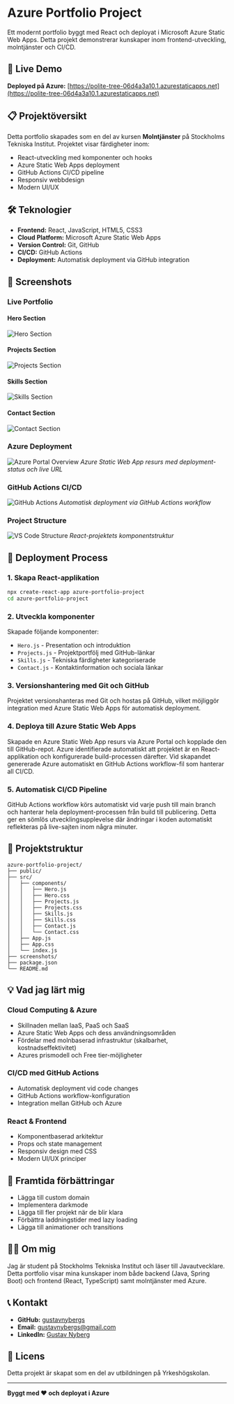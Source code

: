 # Azure Portfolio Project

Ett modernt portfolio byggt med React och deployat i Microsoft Azure Static Web Apps. Detta projekt demonstrerar kunskaper inom frontend-utveckling, molntjänster och CI/CD.

## 🔗 Live Demo

**Deployed på Azure:** [https://polite-tree-06d4a3a10.1.azurestaticapps.net](https://polite-tree-06d4a3a10.1.azurestaticapps.net)

## 📋 Projektöversikt

Detta portfolio skapades som en del av kursen **Molntjänster** på Stockholms Tekniska Institut. Projektet visar färdigheter inom:

- React-utveckling med komponenter och hooks
- Azure Static Web Apps deployment
- GitHub Actions CI/CD pipeline
- Responsiv webbdesign
- Modern UI/UX

## 🛠️ Teknologier

- **Frontend:** React, JavaScript, HTML5, CSS3
- **Cloud Platform:** Microsoft Azure Static Web Apps
- **Version Control:** Git, GitHub
- **CI/CD:** GitHub Actions
- **Deployment:** Automatisk deployment via GitHub integration

## 📸 Screenshots

### Live Portfolio

#### Hero Section
![Hero Section](screenshots/hero-section.png)

#### Projects Section
![Projects Section](screenshots/projects-section.png)

#### Skills Section
![Skills Section](screenshots/skills-section.png)

#### Contact Section
![Contact Section](screenshots/contact-section.png)

### Azure Deployment

![Azure Portal Overview](screenshots/azure-overview.png)
*Azure Static Web App resurs med deployment-status och live URL*

### GitHub Actions CI/CD

![GitHub Actions](screenshots/github-actions.png)
*Automatisk deployment via GitHub Actions workflow*

### Project Structure

![VS Code Structure](screenshots/vscode-structure.png)
*React-projektets komponentstruktur*

## 🚀 Deployment Process

### 1. Skapa React-applikation
```bash
npx create-react-app azure-portfolio-project
cd azure-portfolio-project
```

### 2. Utveckla komponenter
Skapade följande komponenter:
- `Hero.js` - Presentation och introduktion
- `Projects.js` - Projektportfölj med GitHub-länkar
- `Skills.js` - Tekniska färdigheter kategoriserade
- `Contact.js` - Kontaktinformation och sociala länkar

### 3. Versionshantering med Git och GitHub

Projektet versionshanteras med Git och hostas på GitHub, vilket möjliggör integration med Azure Static Web Apps för automatisk deployment.

### 4. Deploya till Azure Static Web Apps

Skapade en Azure Static Web App resurs via Azure Portal och kopplade den till GitHub-repot. Azure identifierade automatiskt att projektet är en React-applikation och konfigurerade build-processen därefter. Vid skapandet genererade Azure automatiskt en GitHub Actions workflow-fil som hanterar all CI/CD.

### 5. Automatisk CI/CD Pipeline

GitHub Actions workflow körs automatiskt vid varje push till main branch och hanterar hela deployment-processen från build till publicering. Detta ger en sömlös utvecklingsupplevelse där ändringar i koden automatiskt reflekteras på live-sajten inom några minuter.

## 📁 Projektstruktur

```
azure-portfolio-project/
├── public/
├── src/
│   ├── components/
│   │   ├── Hero.js
│   │   ├── Hero.css
│   │   ├── Projects.js
│   │   ├── Projects.css
│   │   ├── Skills.js
│   │   ├── Skills.css
│   │   ├── Contact.js
│   │   └── Contact.css
│   ├── App.js
│   ├── App.css
│   └── index.js
├── screenshots/
├── package.json
└── README.md
```

## 💡 Vad jag lärt mig

### Cloud Computing & Azure
- Skillnaden mellan IaaS, PaaS och SaaS
- Azure Static Web Apps och dess användningsområden
- Fördelar med molnbaserad infrastruktur (skalbarhet, kostnadseffektivitet)
- Azures prismodell och Free tier-möjligheter

### CI/CD med GitHub Actions
- Automatisk deployment vid code changes
- GitHub Actions workflow-konfiguration
- Integration mellan GitHub och Azure

### React & Frontend
- Komponentbaserad arkitektur
- Props och state management
- Responsiv design med CSS
- Modern UI/UX principer

## 🎯 Framtida förbättringar

- Lägga till custom domain
- Implementera darkmode
- Lägga till fler projekt när de blir klara
- Förbättra laddningstider med lazy loading
- Lägga till animationer och transitions

## 👨‍💻 Om mig

Jag är student på Stockholms Tekniska Institut och läser till Javautvecklare. Detta portfolio visar mina kunskaper inom både backend (Java, Spring Boot) och frontend (React, TypeScript) samt molntjänster med Azure.

## 📞 Kontakt

- **GitHub:** [gustavnybergs](https://github.com/gustavnybergs)
- **Email:** gustavnybergs@gmail.com
- **LinkedIn:** [Gustav Nyberg](https://www.linkedin.com/in/gustav-nyberg-310958382/)

## 📝 Licens

Detta projekt är skapat som en del av utbildningen på Yrkeshögskolan.

---

**Byggt med ❤️ och deployat i Azure**
